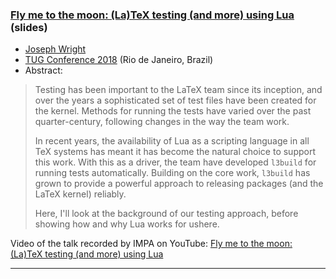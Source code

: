 

### <a href="{{site.baseurl}}/publications/2018-07-20-JAW-TUG-Lua-slides.pdf" target="_blank">Fly me to the moon: (La)TeX testing (and more) using Lua</a> (slides)

+ [Joseph Wright]({{site.baseurl}}/about/team/#joseph-wright)
+ [TUG Conference 2018](https://tug.org/tug2018/) (Rio de Janeiro, Brazil)
+ Abstract:

> Testing has been important to the LaTeX team since its inception, and
> over the years a sophisticated set of test files have been created for
> the kernel.  Methods for running the tests have varied over the past
> quarter-century, following changes in the way the team work.
> 
> In recent years, the availability of Lua as a scripting language in all
> TeX systems has meant it has become the natural choice to support this
> work. With this as a driver, the team have developed `l3build` for
> running tests automatically. Building on the core work, `l3build`
> has grown to provide a powerful approach to releasing packages (and the
> LaTeX kernel) reliably.
> 
> Here, I'll look at the background of our testing approach, before showing
> how and why Lua works for ushere.

Video of the talk recorded by IMPA on YouTube:  <a href="https://youtu.be/Se3NrnADOCo" target="_blank">Fly me to the moon: (La)TeX testing (and more) using Lua</a> 



***

